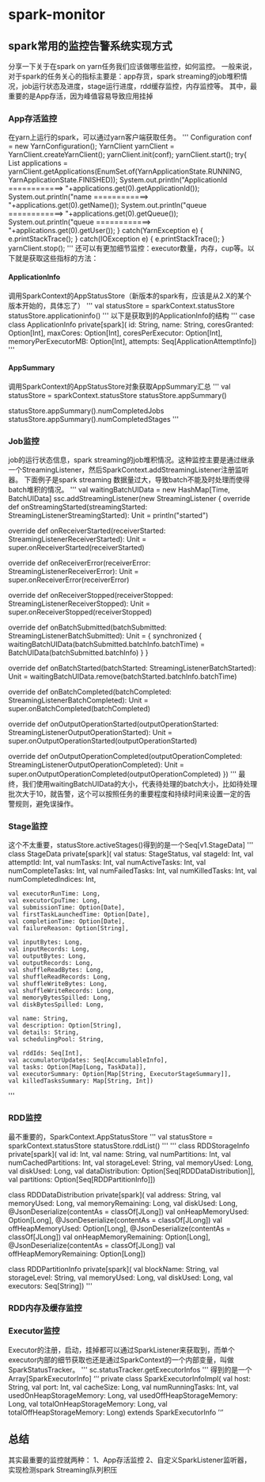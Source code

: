 # spark-monitor
## spark常用的监控告警系统实现方式
  分享一下关于在spark on yarn任务我们应该做哪些监控，如何监控。
  一般来说，对于spark的任务关心的指标主要是：app存货，spark streaming的job堆积情况，job运行状态及进度，stage运行进度，rdd缓存监控，内存监控等。
  其中，最重要的是App存活，因为峰值容易导致应用挂掉
### App存活监控
  在yarn上运行的spark，可以通过yarn客户端获取任务。
'''
Configuration conf = new YarnConfiguration();
YarnClient yarnClient = YarnClient.createYarnClient();
yarnClient.init(conf);
yarnClient.start();
try{
   List<ApplicationReport> applications = yarnClient.getApplications(EnumSet.of(YarnApplicationState.RUNNING, YarnApplicationState.FINISHED));
   System.out.println("ApplicationId ============> "+applications.get(0).getApplicationId());
   System.out.println("name ============> "+applications.get(0).getName());
   System.out.println("queue ============> "+applications.get(0).getQueue());
   System.out.println("queue ============> "+applications.get(0).getUser());
} catch(YarnException e) {
   e.printStackTrace();
} catch(IOException e) {
   e.printStackTrace();
}
       yarnClient.stop();
'''
  还可以有更加细节监控：executor数量，内存，cup等。以下就是获取这些指标的方法：
#### ApplicationInfo
  调用SparkContext的AppStatusStore（新版本的spark有，应该是从2.X的某个版本开始的，具体忘了）
'''
val statusStore = sparkContext.statusStore
statusStore.applicationinfo()
'''
  以下是获取到的ApplicationInfo的结构
'''
case class ApplicationInfo private[spark](
    id: String,
    name: String,
    coresGranted: Option[Int],
    maxCores: Option[Int],
    coresPerExecutor: Option[Int],
    memoryPerExecutorMB: Option[Int],
    attempts: Seq[ApplicationAttemptInfo]) 
'''
#### AppSummary
  调用SparkContext的AppStatusStore对象获取AppSummary汇总
'''
val statusStore = sparkContext.statusStore
statusStore.appSummary()

statusStore.appSummary().numCompletedJobs
statusStore.appSummary().numCompletedStages
'''
### Job监控
  job的运行状态信息，spark streaming的job堆积情况。这种监控主要是通过继承一个StreamingListener，然后SparkContext.addStreamingListener注册监听器。
  下面例子是spark streaming 数据量过大，导致batch不能及时处理而使得batch堆积的情况。
'''
val waitingBatchUIData = new HashMap[Time, BatchUIData]
ssc.addStreamingListener(new StreamingListener {
  override def onStreamingStarted(streamingStarted: StreamingListenerStreamingStarted): Unit = println("started")

  override def onReceiverStarted(receiverStarted: StreamingListenerReceiverStarted): Unit = super.onReceiverStarted(receiverStarted)

  override def onReceiverError(receiverError: StreamingListenerReceiverError): Unit = super.onReceiverError(receiverError)

  override def onReceiverStopped(receiverStopped: StreamingListenerReceiverStopped): Unit = super.onReceiverStopped(receiverStopped)

  override def onBatchSubmitted(batchSubmitted: StreamingListenerBatchSubmitted): Unit = {
    synchronized {
      waitingBatchUIData(batchSubmitted.batchInfo.batchTime) =
        BatchUIData(batchSubmitted.batchInfo)
    }
  }

  override def onBatchStarted(batchStarted: StreamingListenerBatchStarted): Unit =     waitingBatchUIData.remove(batchStarted.batchInfo.batchTime)
  
  override def onBatchCompleted(batchCompleted: StreamingListenerBatchCompleted): Unit = super.onBatchCompleted(batchCompleted)

  override def onOutputOperationStarted(outputOperationStarted: StreamingListenerOutputOperationStarted): Unit = super.onOutputOperationStarted(outputOperationStarted)

  override def onOutputOperationCompleted(outputOperationCompleted: StreamingListenerOutputOperationCompleted): Unit = super.onOutputOperationCompleted(outputOperationCompleted)
})
'''
  最终，我们使用waitingBatchUIData的大小，代表待处理的batch大小，比如待处理批次大于10，就告警，这个可以按照任务的重要程度和持续时间来设置一定的告警规则，避免误操作。
### Stage监控
  这个不太重要，statusStore.activeStages()得到的是一个Seq[v1.StageData] 
'''
class StageData private[spark](
    val status: StageStatus,
    val stageId: Int,
    val attemptId: Int,
    val numTasks: Int,
    val numActiveTasks: Int,
    val numCompleteTasks: Int,
    val numFailedTasks: Int,
    val numKilledTasks: Int,
    val numCompletedIndices: Int,

    val executorRunTime: Long,
    val executorCpuTime: Long,
    val submissionTime: Option[Date],
    val firstTaskLaunchedTime: Option[Date],
    val completionTime: Option[Date],
    val failureReason: Option[String],

    val inputBytes: Long,
    val inputRecords: Long,
    val outputBytes: Long,
    val outputRecords: Long,
    val shuffleReadBytes: Long,
    val shuffleReadRecords: Long,
    val shuffleWriteBytes: Long,
    val shuffleWriteRecords: Long,
    val memoryBytesSpilled: Long,
    val diskBytesSpilled: Long,

    val name: String,
    val description: Option[String],
    val details: String,
    val schedulingPool: String,

    val rddIds: Seq[Int],
    val accumulatorUpdates: Seq[AccumulableInfo],
    val tasks: Option[Map[Long, TaskData]],
    val executorSummary: Option[Map[String, ExecutorStageSummary]],
    val killedTasksSummary: Map[String, Int])
'''

### RDD监控
  最不重要的，SparkContext.AppStatusStore
'''
val statusStore = sparkContext.statusStore
statusStore.rddList()
'''
'''
class RDDStorageInfo private[spark](
    val id: Int,
    val name: String,
    val numPartitions: Int,
    val numCachedPartitions: Int,
    val storageLevel: String,
    val memoryUsed: Long,
    val diskUsed: Long,
    val dataDistribution: Option[Seq[RDDDataDistribution]],
    val partitions: Option[Seq[RDDPartitionInfo]])

class RDDDataDistribution private[spark](
    val address: String,
    val memoryUsed: Long,
    val memoryRemaining: Long,
    val diskUsed: Long,
    @JsonDeserialize(contentAs = classOf[JLong])
    val onHeapMemoryUsed: Option[Long],
    @JsonDeserialize(contentAs = classOf[JLong])
    val offHeapMemoryUsed: Option[Long],
    @JsonDeserialize(contentAs = classOf[JLong])
    val onHeapMemoryRemaining: Option[Long],
    @JsonDeserialize(contentAs = classOf[JLong])
    val offHeapMemoryRemaining: Option[Long])

class RDDPartitionInfo private[spark](
    val blockName: String,
    val storageLevel: String,
    val memoryUsed: Long,
    val diskUsed: Long,
    val executors: Seq[String])
'''

### RDD内存及缓存监控
### Executor监控
  Executor的注册，启动，挂掉都可以通过SparkListener来获取到，而单个executor内部的细节获取也还是通过SparkContext的一个内部变量，叫做SparkStatusTracker。
  '''
  sc.statusTracker.getExecutorInfos
  '''
  得到的是一个Array[SparkExecutorInfo]
‘’‘
private class SparkExecutorInfoImpl(
    val host: String,
    val port: Int,
    val cacheSize: Long,
    val numRunningTasks: Int,
    val usedOnHeapStorageMemory: Long,
    val usedOffHeapStorageMemory: Long,
    val totalOnHeapStorageMemory: Long,
    val totalOffHeapStorageMemory: Long)
  extends SparkExecutorInfo
’‘’

## 总结
  其实最重要的监控就两种：
    1、App存活监控
    2、自定义SparkListener监听器，实现检测spark Streaming队列积压
